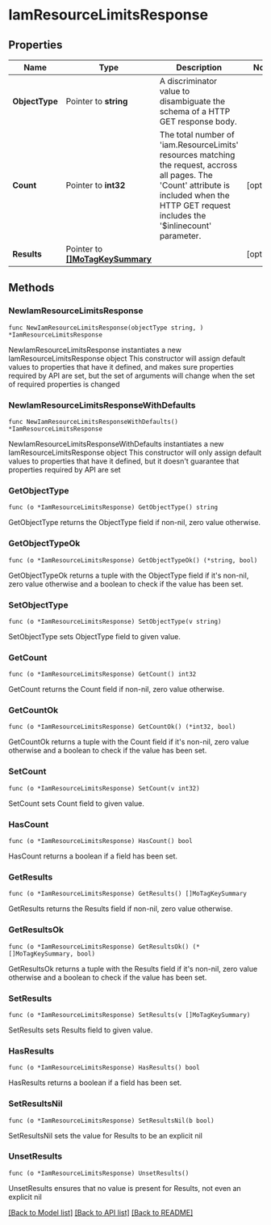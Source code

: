 # IamResourceLimitsResponse

## Properties

Name | Type | Description | Notes
------------ | ------------- | ------------- | -------------
**ObjectType** | Pointer to **string** | A discriminator value to disambiguate the schema of a HTTP GET response body. | 
**Count** | Pointer to **int32** | The total number of &#39;iam.ResourceLimits&#39; resources matching the request, accross all pages. The &#39;Count&#39; attribute is included when the HTTP GET request includes the &#39;$inlinecount&#39; parameter. | [optional] 
**Results** | Pointer to [**[]MoTagKeySummary**](MoTagKeySummary.md) |  | [optional] 

## Methods

### NewIamResourceLimitsResponse

`func NewIamResourceLimitsResponse(objectType string, ) *IamResourceLimitsResponse`

NewIamResourceLimitsResponse instantiates a new IamResourceLimitsResponse object
This constructor will assign default values to properties that have it defined,
and makes sure properties required by API are set, but the set of arguments
will change when the set of required properties is changed

### NewIamResourceLimitsResponseWithDefaults

`func NewIamResourceLimitsResponseWithDefaults() *IamResourceLimitsResponse`

NewIamResourceLimitsResponseWithDefaults instantiates a new IamResourceLimitsResponse object
This constructor will only assign default values to properties that have it defined,
but it doesn't guarantee that properties required by API are set

### GetObjectType

`func (o *IamResourceLimitsResponse) GetObjectType() string`

GetObjectType returns the ObjectType field if non-nil, zero value otherwise.

### GetObjectTypeOk

`func (o *IamResourceLimitsResponse) GetObjectTypeOk() (*string, bool)`

GetObjectTypeOk returns a tuple with the ObjectType field if it's non-nil, zero value otherwise
and a boolean to check if the value has been set.

### SetObjectType

`func (o *IamResourceLimitsResponse) SetObjectType(v string)`

SetObjectType sets ObjectType field to given value.


### GetCount

`func (o *IamResourceLimitsResponse) GetCount() int32`

GetCount returns the Count field if non-nil, zero value otherwise.

### GetCountOk

`func (o *IamResourceLimitsResponse) GetCountOk() (*int32, bool)`

GetCountOk returns a tuple with the Count field if it's non-nil, zero value otherwise
and a boolean to check if the value has been set.

### SetCount

`func (o *IamResourceLimitsResponse) SetCount(v int32)`

SetCount sets Count field to given value.

### HasCount

`func (o *IamResourceLimitsResponse) HasCount() bool`

HasCount returns a boolean if a field has been set.

### GetResults

`func (o *IamResourceLimitsResponse) GetResults() []MoTagKeySummary`

GetResults returns the Results field if non-nil, zero value otherwise.

### GetResultsOk

`func (o *IamResourceLimitsResponse) GetResultsOk() (*[]MoTagKeySummary, bool)`

GetResultsOk returns a tuple with the Results field if it's non-nil, zero value otherwise
and a boolean to check if the value has been set.

### SetResults

`func (o *IamResourceLimitsResponse) SetResults(v []MoTagKeySummary)`

SetResults sets Results field to given value.

### HasResults

`func (o *IamResourceLimitsResponse) HasResults() bool`

HasResults returns a boolean if a field has been set.

### SetResultsNil

`func (o *IamResourceLimitsResponse) SetResultsNil(b bool)`

 SetResultsNil sets the value for Results to be an explicit nil

### UnsetResults
`func (o *IamResourceLimitsResponse) UnsetResults()`

UnsetResults ensures that no value is present for Results, not even an explicit nil

[[Back to Model list]](../README.md#documentation-for-models) [[Back to API list]](../README.md#documentation-for-api-endpoints) [[Back to README]](../README.md)


